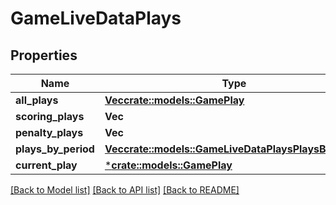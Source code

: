 # GameLiveDataPlays

## Properties

Name | Type | Description | Notes
------------ | ------------- | ------------- | -------------
**all_plays** | [**Vec<crate::models::GamePlay>**](GamePlay.md) |  | [optional] 
**scoring_plays** | **Vec<f32>** |  | [optional] 
**penalty_plays** | **Vec<f32>** |  | [optional] 
**plays_by_period** | [**Vec<crate::models::GameLiveDataPlaysPlaysByPeriod>**](Game_liveData_plays_playsByPeriod.md) |  | [optional] 
**current_play** | [***crate::models::GamePlay**](.md) |  | [optional] 

[[Back to Model list]](../README.md#documentation-for-models) [[Back to API list]](../README.md#documentation-for-api-endpoints) [[Back to README]](../README.md)


